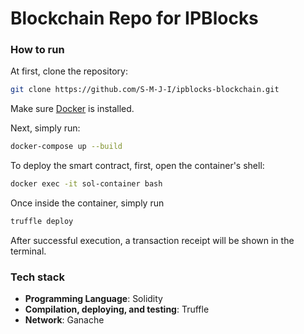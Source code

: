 # Blockchain Repo for IPBlocks

### How to run

At first, clone the repository:
```sh
git clone https://github.com/S-M-J-I/ipblocks-blockchain.git
```

Make sure [Docker](https://docs.docker.com/engine/install/) is installed.

Next, simply run:
```sh
docker-compose up --build
```

To deploy the smart contract, first, open the container's shell:
```sh
docker exec -it sol-container bash
```

Once inside the container, simply run
```sh
truffle deploy
```

After successful execution, a transaction receipt will be shown in the terminal.

### Tech stack
* **Programming Language**: Solidity
* **Compilation, deploying, and testing**: Truffle
* **Network**: Ganache
